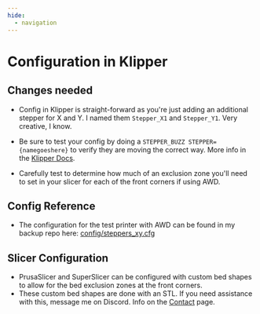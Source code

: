 ```yaml
---
hide:
  - navigation
---
```

# Configuration in Klipper

## Changes needed

* Config in Klipper is straight-forward as you're just adding an additional stepper for X and Y. I named them `Stepper_X1` and `Stepper_Y1`. Very creative, I know.

* Be sure to test your config by doing a `STEPPER_BUZZ STEPPER={namegoeshere}` to verify they are moving the correct way. More info in the [Klipper Docs](https://www.klipper3d.org/Config_checks.html#verify-stepper-motors).

* Carefully test to determine how much of an exclusion zone you'll need to set in your slicer for each of the front corners if using AWD.

## Config Reference

* The configuration for the test printer with AWD can be found in my backup repo here: [config/steppers_xy.cfg](https://github.com/aTinyShellScript/AWDoom_Klipper_Backup/blob/master/config/steppers_xy.cfg)

## Slicer Configuration

* PrusaSlicer and SuperSlicer can be configured with custom bed shapes to allow for the bed exclusion zones at the front corners.
* These custom bed shapes are done with an STL. If you need assistance with this, message me on Discord. Info on the [Contact](/contact) page.